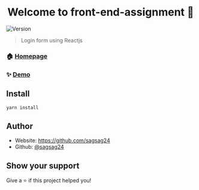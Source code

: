 <h1 align="center">Welcome to front-end-assignment 👋</h1>
<p>
  <img alt="Version" src="https://img.shields.io/badge/version-0.0.0-blue.svg?cacheSeconds=2592000" />
</p>

> Login form using Reactjs

### 🏠 [Homepage](https://github.com/sagsag24/front-end-assignment)

### ✨ [Demo](https://github.com/sagsag24/front-end-assignment)

## Install

```sh
yarn install
```

## Author

* Website: https://github.com/sagsag24
* Github: [@sagsag24](https://github.com/sagsag24)

## Show your support

Give a ⭐️ if this project helped you!